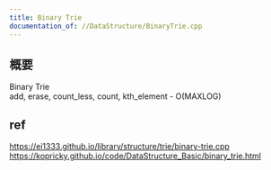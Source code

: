 ```yaml
---
title: Binary Trie
documentation_of: //DataStructure/BinaryTrie.cpp
---
```


## 概要  
Binary Trie  
add, erase, count_less, count, kth_element - O(MAXLOG)  

## ref  
https://ei1333.github.io/library/structure/trie/binary-trie.cpp  
https://kopricky.github.io/code/DataStructure_Basic/binary_trie.html  
